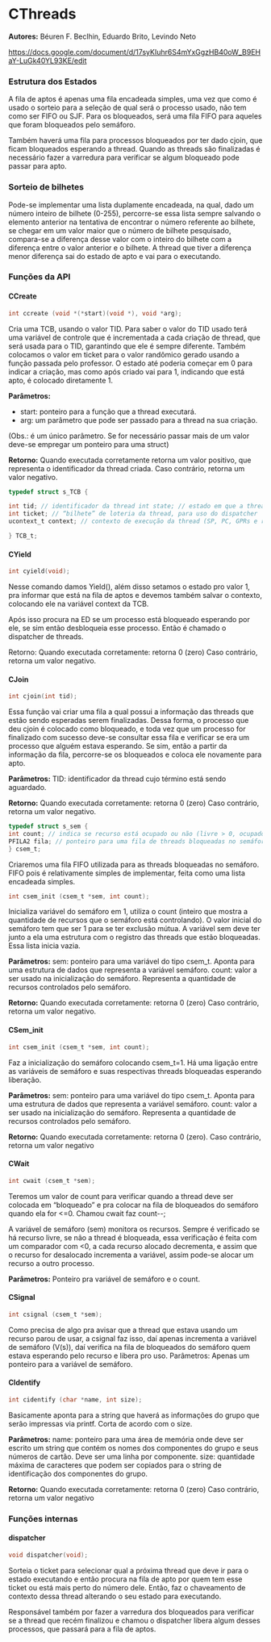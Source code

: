 # CThreads
__Autores:__ Béuren F. Beclhin, Eduardo Brito, Levindo Neto

https://docs.google.com/document/d/17syKIuhr6S4mYxGgzHB40oW_B9EHaY-LuGk40YL93KE/edit

### Estrutura dos Estados

A fila de aptos é apenas uma fila encadeada simples, uma vez que como é usado o 
sorteio para a seleção de qual será o processo usado, não tem como ser FIFO ou SJF.
Para os bloqueados, será uma fila FIFO para aqueles que foram bloqueados pelo semáforo. 

Também haverá uma fila para processos bloqueados por ter dado cjoin, 
que ficam bloqueados esperando a thread. Quando as threads são finalizadas
é necessário fazer a varredura para verificar se algum bloqueado pode passar para apto. 

### Sorteio de bilhetes

Pode-se implementar uma lista duplamente encadeada, na qual, dado um número 
inteiro de bilhete (0-255), percorre-se essa lista sempre salvando o elemento 
anterior na tentativa de encontrar o número referente ao bilhete, se chegar em 
um valor maior que o número de bilhete pesquisado, compara-se a diferença desse
valor com o inteiro do bilhete com a diferença entre o valor anterior e o bilhete.
A thread que tiver a diferença menor diferença sai do estado de apto e vai para o executando.

### Funções da API

#### CCreate
```c
int ccreate (void *(*start)(void *), void *arg); 
```

Cria uma TCB, usando o valor TID. Para saber o valor do TID usado terá uma variável 
de controle que é incrementada a cada criação de thread, que será usada para o TID, 
garantindo que ele é sempre diferente. Também colocamos o valor em ticket para o valor 
randômico gerado usando a função passada pelo professor. O estado até poderia começar
em 0 para indicar a criação, mas como após criado vai para 1, indicando que está apto, 
é colocado diretamente 1.

__Parâmetros:__ 
* start: ponteiro para a função que a thread executará. 
* arg: um parâmetro que pode ser passado para a thread na sua criação. 

(Obs.: é um único parâmetro. Se for necessário passar mais de um valor deve-se empregar um ponteiro para uma struct) 

__Retorno:__ 
Quando executada corretamente retorna um valor positivo, que representa o 
identificador da thread criada. Caso contrário, retorna um valor negativo.

```c
typedef struct s_TCB { 

int tid; // identificador da thread int state; // estado em que a thread se encontra // 0: Criação; 1: Apto; 2: Execução; 3: Bloqueado e 4: Término 
int ticket; // “bilhete” de loteria da thread, para uso do dispatcher 
ucontext_t context; // contexto de execução da thread (SP, PC, GPRs e recursos) 

} TCB_t;
```

#### CYield

```c
int cyield(void); 
```

Nesse comando damos Yield(), além disso setamos o estado pro valor 1, pra informar que está na fila de aptos e devemos também salvar o contexto, colocando ele na variável context da TCB.

Após isso procura na ED  se um processo está bloqueado esperando por ele, se sim então desbloqueia esse processo. Então é chamado o dispatcher de threads.

Retorno: Quando executada corretamente: retorna 0 (zero) Caso contrário, retorna um valor negativo.

#### CJoin

```c
int cjoin(int tid);
```

Essa função vai criar uma fila a qual possui a informação das threads que estão sendo esperadas serem finalizadas. Dessa forma, o processo que deu cjoin é colocado como bloqueado, e toda vez que um processo for finalizado com sucesso deve-se consultar essa fila e verificar se era um processo que alguém estava esperando. Se sim, então a partir da informação da fila, percorre-se os bloqueados e coloca ele novamente para apto.


__Parâmetros:__ TID: identificador da thread cujo término está sendo aguardado. 

__Retorno:__ Quando executada corretamente: retorna 0 (zero) Caso contrário, retorna um valor negativo.

```c
typedef struct s_sem { 
int count; // indica se recurso está ocupado ou não (livre > 0, ocupado ≤ 0)
PFILA2 fila; // ponteiro para uma fila de threads bloqueadas no semáforo. 
} csem_t;
```


Criaremos uma fila FIFO utilizada para as threads bloqueadas no semáforo. FIFO pois é relativamente simples de implementar, feita como uma lista encadeada simples.

```c
int csem_init (csem_t *sem, int count);
```


Inicializa variável do semáforo em 1, utiliza o count (inteiro que mostra a quantidade de recursos que o semáforo está controlando). O valor inicial do semáforo tem que ser 1 para se ter exclusão mútua. A variável sem deve ter junto a ela uma estrutura com o registro das threads que estão bloqueadas. Essa lista inicia vazia.

__Parâmetros:__ sem: ponteiro para uma variável do tipo csem_t. Aponta para uma estrutura de dados que representa a variável semáforo. 
count: valor a ser usado na inicialização do semáforo. Representa a quantidade de recursos controlados pelo semáforo.

__Retorno:__ Quando executada corretamente: retorna 0 (zero) Caso contrário, retorna um valor negativo.

#### CSem_init

```c
int csem_init (csem_t *sem, int count);
```

Faz a inicialização do semáforo colocando csem_t=1.
Há uma ligação entre as variáveis de semáforo e suas respectivas threads bloqueadas esperando liberação.

__Parâmetros:__
sem: ponteiro para uma variável do tipo csem_t. Aponta para uma estrutura de dados que representa a variável semáforo.
count: valor a ser usado na inicialização do semáforo. Representa a quantidade de recursos controlados pelo semáforo.

__Retorno:__
Quando executada corretamente: retorna 0 (zero). Caso contrário, retorna um valor negativo


#### CWait

```c
int cwait (csem_t *sem);
```

Teremos um valor de count para verificar quando a thread deve ser colocada em “bloqueado” e pra colocar na fila de bloqueados do semáforo quando ela for <=0. Chamou cwait faz count--;

A variável de semáforo (sem) monitora os recursos. Sempre é verificado se há recurso livre, se não a thread é bloqueada, essa verificação é feita com um comparador com <0, a cada recurso alocado decrementa, e assim que o recurso for desalocado incrementa a variável, assim pode-se alocar um recurso a outro processo.

__Parâmetros:__ Ponteiro pra variável de semáforo e o count.

#### CSignal

```c
int csignal (csem_t *sem);
```

Como precisa de algo pra avisar que a thread que estava usando um recurso parou de usar, a csignal faz isso, daí apenas incrementa a variável de semáforo (V(s)), daí verifica na fila de bloqueados do semáforo quem estava esperando pelo recurso e libera pro uso.
Parâmetros:  Apenas um ponteiro para a variável de semáforo.

#### CIdentify

```c
int cidentify (char *name, int size); 
```


Basicamente aponta para a string que haverá as informações do grupo que serão impressas via printf. Corta de acordo com o size.

__Parâmetros:__ name: ponteiro para uma área de memória onde deve ser escrito um string que contém os nomes dos componentes do grupo e seus números de cartão. Deve ser uma linha por componente. size: quantidade máxima de caracteres que podem ser copiados para o string de identificação dos componentes do grupo.

__Retorno:__ Quando executada corretamente: retorna 0 (zero) Caso contrário, retorna um valor negativo


### Funções internas

#### dispatcher

```c
void dispatcher(void);
```


Sorteia o ticket para selecionar qual a próxima thread que deve ir para o estado executando e então procura na fila de apto por quem tem esse ticket ou está mais perto do número dele. Então, faz o chaveamento de contexto dessa thread alterando o seu estado para executando. 

Responsável também por fazer a varredura dos bloqueados para verificar se a thread que recém finalizou e chamou o dispatcher libera algum desses processos, que passará para a fila de aptos.